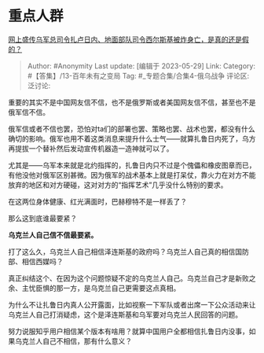 # 重点人群
[网上盛传乌军总司令扎卢日内、地面部队司令西尔斯基被炸身亡，是真的还是假的？](https://www.zhihu.com/question/600471170/answer/3049567633)

> Author: #Anonymity
> Last update: [编辑于 2023-05-29]
> Link:
> Category: #【答集】/13-百年未有之变局
> Tag: #_专题合集/合集4-俄乌战争
> 评论区:
> 泛讨论:

重要的其实不是中国网友信不信，也不是俄罗斯或者美国网友信不信，甚至也不是俄军信不信。

俄军信或者不信也罢，恐怕对ta们的部署也罢、策略也罢、战术也罢，都没有什么确切的影响。俄军也用不着这类消息来提升什么士气——就算扎鲁日内死了，乌方再提拔一个替补然后发动宣传机器造一造神就可以了。

尤其是——乌军本来就是北约指挥的，扎鲁日内只不过是个傀儡和橡皮图章而已，有他没他对俄军区别甚微。因为俄军的战术基本上就是打呆仗，靠火力在对方不能放弃的地区和对方硬碰，这对对方的“指挥艺术”几乎没什么特别的要求。

在这两位身体健康、红光满面时，巴赫穆特不是一样丢了？

那么这到底谁最要紧？

**乌克兰人自己信不信最要紧。**

打了这么久，乌克兰人自己相信泽连斯基的政府吗？乌克兰人自己真的相信国防部、相信西媒吗？

真正纠结这个、在因为这个问题惊疑不定的乌克兰人自己。乌克兰自己才是新败之余、主忧臣惧的那一方，是乌克兰自己更需要这点真相。

为什么不让扎鲁日内真人公开露面，比如视察一下军队或者出席一下公众活动来让乌克兰人自己打消疑虑，这个是泽连斯基和乌军要对乌克兰人民回答的问题。

努力说服知乎用户相信某个版本有啥用？就算中国用户全都相信扎鲁日内没事，如果乌克兰人自己不相信，那有什么意义？
